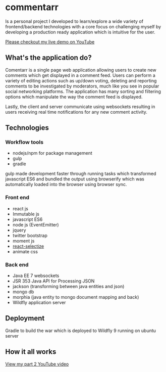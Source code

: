 # commentarr
Is a personal project I developed to learn/explore a wide variety of frontend/backend technologies with a core focus on 
challenging myself by developing a production ready application which is intuitive for the user.

[Please checkout my live demo on YouTube](https://github.com/furqanZafar/react-selectize)

## What's the application do?
Comentarr is a single page web application allowing users to create new comments which get displayed in a comment feed.
Users can perform a variety of editing actions such as up/down voting, deleting and reporting comments to be investigated by moderators, 
much like you see in popular social networking platforms. The application has many sorting and filtering options which manipulate the way the 
comment feed is displayed.

Lastly, the client and server communicate using websockets resulting in users receiving real time notifications for any new comment activity.

## Technologies 

### Workflow tools
- nodejs/npm for package management
- gulp 
- gradle

gulp made development faster through running tasks which transformed javascript ES6 and bundled the output using browserify which was automatically loaded into the browser using browser sync. 

### Front end
* react js
* Immutable js
* javascript ES6
* node js (EventEmitter)
* jquery
* twitter bootstrap
* moment js
* [react-selectize](https://github.com/furqanZafar/react-selectize)
* animate css

### Back end
* Java EE 7 websockets		  
* JSR 353 Java API for Processing JSON		
* jackson (transforming between java entities and json)		
* mongo db		   
* morphia (java entity to mongo document mapping and back) 		
* Wildfly application server

## Deployment
Gradle to build the war which is deployed to Wildfly 9 running on ubuntu server 

## How it all works
[View my part 2 YouTube video](https://github.com/furqanZafar/react-selectize)

  
